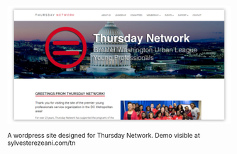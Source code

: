 ![Thursday Network Website Screenshot](screenshot.png)

A wordpress site designed for Thursday Network. Demo visible at sylvesterezeani.com/tn